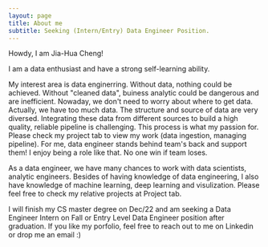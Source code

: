 ```yaml
---
layout: page
title: About me
subtitle: Seeking (Intern/Entry) Data Engineer Position.
---
```


Howdy, I am Jia-Hua Cheng! 

I am a data enthusiast and have a strong self-learning ability.

My interest area is data enginerring. Without data, nothing could be achieved. Without "cleaned data", buiness analytic could be dangerous and are inefficient. Nowaday, we don't need to worry about where to get data. Actually, we have too much data. The structure and source of data are very diversed. Integrating these data from different sources to build a high quality, reliable pipeline is challenging. This process is what my passion for. Please check my project tab to view my work (data ingestion, managing pipeline). For me, data engineer stands behind team's back and support them! I enjoy being a role like that. No one win if team loses. 

As a data engineer, we have many chances to work with data scientists, analytic engineers. Besides of having knowledge of data engineering, I also have knowledge of machine learning, deep learning and visulization. Please feel free to check my relative projects at Project tab. 

I will finish my CS master degree on Dec/22 and am seeking a Data Engineer Intern on Fall or Entry Level Data Engineer position after graduation. If you like my porfolio, feel free to reach out to me on Linkedin or drop me an email :) 
